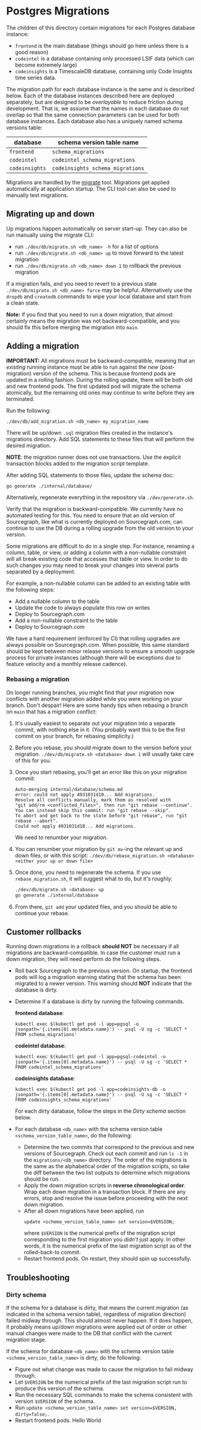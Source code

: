 # Postgres Migrations

The children of this directory contain migrations for each Postgres database instance:

- `frontend` is the main database (things should go here unless there is a good reason)
- `codeintel` is a database containing only processed LSIF data (which can become extremely large)
- `codeinsights` is a TimescaleDB database, containing only Code Insights time series data.

The migration path for each database instance is the same and is described below. Each of the database instances described here are deployed separately, but are designed to be _overlayable_ to reduce friction during development. That is, we assume that the names in each database do not overlap so that the same connection parameters can be used for both database instances. Each database also has a uniquely named schema versions table:

| database       | schema version table name        |
| -------------- | -------------------------------- |
| `frontend`     | `schema_migrations`              |
| `codeintel`    | `codeintel_schema_migrations`    |
| `codeinsights` | `codeinsights_schema_migrations` |

Migrations are handled by the [migrate](https://github.com/golang-migrate/migrate/tree/master/cmd/migrate#installation) tool. Migrations get applied automatically at application startup. The CLI tool can also be used to manually test migrations.

## Migrating up and down

Up migrations happen automatically on server start-up. They can also be run manually using the migrate CLI:

- run `./dev/db/migrate.sh <db_name> -h` for a list of options
- run `./dev/db/migrate.sh <db_name> up` to move forward to the latest migration
- run `./dev/db/migrate.sh <db_name> down 1` to rollback the previous migration

If a migration fails, and you need to revert to a previous state `./dev/db/migrate.sh <db_name> force` may be helpful. Alternatively use the `dropdb` and `createdb` commands to wipe your local database and start from a clean state.

**Note:** if you find that you need to run a down migration, that almost certainly means the migration was not backward-compatible, and you should fix this before merging the migration into `main`.

## Adding a migration

**IMPORTANT:** All migrations must be backward-compatible, meaning that an _existing_ running instance must be able to run against the _new_ (post-migration) version of the schema. This is because frontend pods are updated in a rolling fashion. During the rolling update, there will be both old and new frontend pods. The first updated pod will migrate the schema atomically, but the remaining old ones may continue to write before they are terminated.

Run the following:

```
./dev/db/add_migration.sh <db_name> my_migration_name
```

There will be up/down `.sql` migration files created in the instance's migrations directory. Add SQL statements to these files that will perform the desired migration.

**NOTE**: the migration runner does not use transactions. Use the explicit transaction blocks added to the migration script template.

After adding SQL statements to those files, update the schema doc:

```
go generate ./internal/database/
```

Alternatively, regenerate everything in the repository via `./dev/generate.sh`.

Verify that the migration is backward-compatible. We currently have no automated testing for this. You need to ensure that an old version of Sourcegraph, like what is currently deployed on Sourcegraph.com, can continue to use the DB during a rolling upgrade from the old version to your version.

Some migrations are difficult to do in a single step. For instance, renaming a column, table, or view, or adding a column with a non-nullable constraint will all break existing code that accesses that table or view. In order to do such changes you may need to break your changes into several parts separated by a deployment.

For example, a non-nullable column can be added to an existing table with the following steps:

- Add a nullable column to the table
- Update the code to always populate this row on writes
- Deploy to Sourcegraph.com
- Add a non-nullable constraint to the table
- Deploy to Sourcegraph.com

We have a hard requirement (enforced by CI) that rolling upgrades are always possible on Sourcegraph.com. When possible, this same standard should be kept between minor release versions to ensure a smooth upgrade process for private instances (although there will be exceptions due to feature velocity and a monthly release cadence).

### Rebasing a migration

On longer running branches, you might find that your migration now conflicts with another migration added while you were working on your branch. Don't despair! Here are some handy tips when rebasing a branch on `main` that has a migration conflict:

1. It's usually easiest to separate out your migration into a separate commit, with nothing else in it. (You probably want this to be the first commit on your branch, for rebasing simplicity.)
2. Before you rebase, you should migrate down to the version before your migration. `./dev/db/migrate.sh <database> down 1` will usually take care of this for you.
3. Once you start rebasing, you'll get an error like this on your migration commit:

   ```
   Auto-merging internal/database/schema.md
   error: could not apply 4931031d10... Add migrations.
   Resolve all conflicts manually, mark them as resolved with
   "git add/rm <conflicted_files>", then run "git rebase --continue".
   You can instead skip this commit: run "git rebase --skip".
   To abort and get back to the state before "git rebase", run "git rebase --abort".
   Could not apply 4931031d10... Add migrations.
   ```

   We need to renumber your migration.

4. You can renumber your migration by `git mv`-ing the relevant up and down files, or with this script: `./dev/db/rebase_migration.sh <database> <either your up or down file>`
5. Once done, you need to regenerate the schema. If you use `rebase_migration.sh`, it will suggest what to do, but it's roughly:

   ```bash
   ./dev/db/migrate.sh <database> up
   go generate ./internal/database
   ```

6. From there, `git add` your updated files, and you should be able to continue your rebase.

## Customer rollbacks

Running down migrations in a rollback **should NOT** be necessary if all migrations are backward-compatible. In case the customer must run a down migration, they will need perform do the following steps.

- Roll back Sourcegraph to the previous version. On startup, the frontend pods will log a migration warning stating that the schema has been migrated to a newer version. This warning should **NOT** indicate that the database is dirty.

- Determine if a database is dirty by running the following commands.

  **frontend database**:

  ```
  kubectl exec $(kubectl get pod -l app=pgsql -o jsonpath='{.items[0].metadata.name}') -- psql -U sg -c 'SELECT * FROM schema_migrations'
  ```

  **codeintel database**:

  ```
  kubectl exec $(kubectl get pod -l app=pgsql-codeintel -o jsonpath='{.items[0].metadata.name}') -- psql -U sg -c 'SELECT * FROM codeintel_schema_migrations'
  ```

  **codeinsights database**:

  ```
  kubectl exec $(kubectl get pod -l app=codeinsights-db -o jsonpath='{.items[0].metadata.name}') -- psql -U sg -c 'SELECT * FROM codeinsights_schema_migrations'
  ```

  For each dirty database, follow the steps in the _Dirty schema_ section below.

- For each database `<db_name>` with the schema version table `<schema_version_table_name>`, do the following:
  - Determine the two commits that correspond to the previous and new versions of Sourcegraph. Check out each commit and run `ls -1` in the `migrations/<db_name>` directory. The order of the migrations is the same as the alphabetical order of the migration scripts, so take the diff between the two list outputs to determine which migrations should be run.
  - Apply the down migration scripts in **reverse chronological order**. Wrap each down migration in a transaction block. If there are any errors, stop and resolve the issue before proceeding with the next down migration.
  - After all down migrations have been applied, run
    ```
    update <schema_version_table_name> set version=$VERSION;
    ```
    where `$VERSION` is the numerical prefix of the migration script corresponding to the first migration you _didn't_ just apply. In other words, it is the numerical prefix of the last migration script as of the rolled-back-to commit.
  - Restart frontend pods. On restart, they should spin up successfully.

## Troubleshooting

### Dirty schema

If the schema for a database is dirty, that means the current migration (as indicated in the schema version table), regardless of migration direction) failed midway through. This should almost never happen. If it does happen, it probably means up/down migrations were applied out of order or other manual changes were made to the DB that conflict with the current migration stage.

If the schema for database `<db_name>` with the schema version table `<schema_version_table_name>` is dirty, do the following:

- Figure out what change was made to cause the migration to fail midway through.
- Let `$VERSION` be the numerical prefix of the last migration script run to produce this version of the schema.
- Run the necessary SQL commands to make the schema consistent with version `$VERSION` of the schema.
- Run `update <schema_version_table_name> set version=$VERSION, dirty=false;`.
- Restart frontend pods.
Hello World
